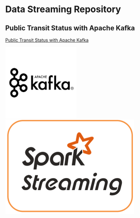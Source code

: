 # Data Streaming Repository

## Public Transit Status with Apache Kafka

[Public Transit Status with Apache Kafka](https://github.com/salvatorecampagna/data-streaming/tree/master/01-optimizing-public-transportation)

![Apache Kafka](01-optimizing-public-transportation/images/kafka.png)
![Apache Spark](02-sf-crime-stats/images/spark.png)
